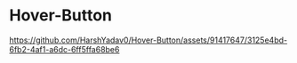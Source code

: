 # Hover-Button

https://github.com/HarshYadav0/Hover-Button/assets/91417647/3125e4bd-6fb2-4af1-a6dc-6ff5ffa68be6
